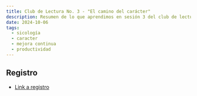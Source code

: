 ```yaml
---
title: Club de Lectura No. 3 - "El camino del carácter"
description: Resumen de lo que aprendimos en sesión 3 del club de lectura.
date: 2024-10-06
tags:
  - sicología
  - caracter
  - mejora continua
  - productividad
---
```

## Registro

* [Link a registro](https://us06web.zoom.us/webinar/register/WN_tOQMmx5DRHSq3yZd2DnhOA)